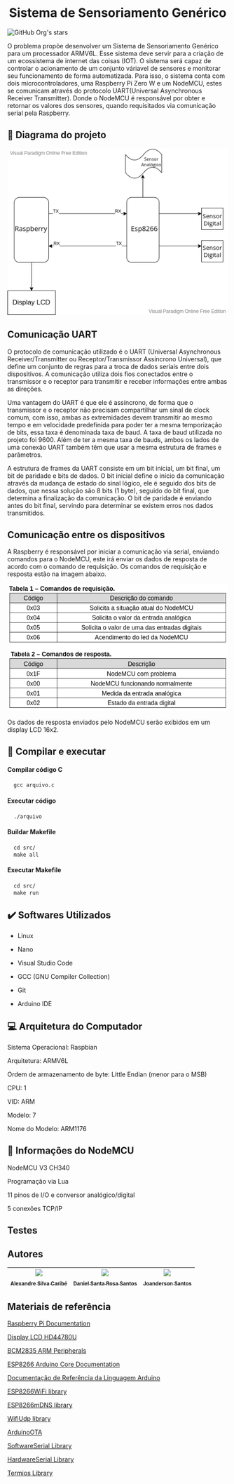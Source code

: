 <h1 align="center">Sistema de Sensoriamento Genérico</h1> 

![GitHub Org's stars](https://img.shields.io/github/stars/DanielSRS?style=social)

O problema propõe desenvolver um Sistema de Sensoriamento Genérico para um processador ARMV6L. Esse sistema deve servir para a criação de um ecossistema de internet das coisas (IOT). O sistema será capaz de controlar o acionamento de um conjunto váriavel de sensores e monitorar seu funcionamento de forma automatizada.
Para isso, o sistema conta com dois microcontroladores, uma Raspberry Pi Zero W e um NodeMCU, estes se comunicam através do protocolo UART(Universal Asynchronous Receiver Transmitter). Donde o NodeMCU é responsável por obter e retornar os valores dos sensores, quando requisitados via comunicação serial pela Raspberry.

## :bookmark_tabs: Diagrama do projeto
![diagram](/assets/digram_system.png)


## Comunicação UART
O protocolo de comunicação utilizado é o UART (Universal Asynchronous Receiver/Transmitter ou Receptor/Transmissor Assíncrono Universal), que define um conjunto de regras para a troca de dados seriais entre dois dispositivos. A comunicação utiliza dois fios conectados entre o transmissor e o receptor para transmitir e receber informações entre ambas as direções.

Uma vantagem do UART é que ele é assíncrono, de forma que o transmissor e o receptor não precisam compartilhar um sinal de clock comum, com isso, ambas as extremidades devem transmitir ao mesmo tempo e em velocidade predefinida para poder ter a mesma temporização de bits, essa taxa é denominada taxa de baud. A taxa de baud utilizada no projeto foi 9600. Além de ter a mesma taxa de bauds, ambos os lados de uma conexão UART também têm que usar a mesma estrutura de frames e parâmetros.

A estrutura de frames da UART consiste em um bit inicial, um bit final, um bit de paridade e bits de dados. O bit inicial define o início da comunicação através da mudança de estado do sinal lógico, ele é seguido dos bits de dados, que nessa solução são 8 bits (1 byte), seguido do bit final, que determina a finalização da comunicação. O bit de paridade é enviando antes do bit final, servindo para determinar se existem erros nos dados transmitidos.


## Comunicação entre os dispositivos
A Raspberry é responsável por iniciar a comunicação via serial, enviando comandos para o NodeMCU, este irá enviar os dados de resposta de acordo com o comando de requisição. Os comandos de requisição e resposta estão na imagem abaixo.

![Tabelas de comandos](/assets/Screenshot%20from%202022-11-18%2009-49-08.png)

Os dados de resposta enviados pelo NodeMCU serão exibidos em um display LCD 16x2.

## :hammer: Compilar e executar 

#### Compilar código C

```
  gcc arquivo.c
```

#### Executar código

```
  ./arquivo
```
#### Buildar Makefile

```
  cd src/
  make all
```

#### Executar Makefile

```
  cd src/
  make run
```

## :heavy_check_mark: Softwares Utilizados

- Linux

- Nano

- Visual Studio Code

- GCC (GNU Compiler Collection)

- Git

- Arduino IDE

## :computer: Arquitetura do Computador

Sistema Operacional: Raspbian

Arquitetura:  ARMV6L

Ordem de armazenamento de byte: Little Endian (menor para o MSB)

CPU: 1

VID: ARM

Modelo: 7

Nome do Modelo: ARM1176


## :pencil: Informações do NodeMCU

NodeMCU V3 CH340

Programação via Lua

11 pinos de I/O e conversor analógico/digital

5 conexões TCP/IP


## Testes

## Autores

| [<img src="https://avatars.githubusercontent.com/u/38389307?v=4" width=115><br><sub>Alexandre Silva Caribé</sub>](https://github.com/AlexandreCaribe) |  [<img src="https://avatars.githubusercontent.com/u/39845798?v=4" width=115><br><sub>Daniel Santa Rosa Santos</sub>](https://github.com/DanielSRS) |  [<img src="https://avatars.githubusercontent.com/u/88436328?v=4" width=115><br><sub>Joanderson Santos</sub>](https://github.com/Joanderson90) |
| :---: | :---: | :---: |


## Materiais de referência
[Raspberry Pi Documentation](https://www.raspberrypi.com/documentation/computers/raspberry-pi.html#raspberry-pi-zero-w)

[Display LCD HD44780U](https://www.google.com/url?sa=t&source=web&rct=j&url=https://www.sparkfun.com/datasheets/LCD/HD44780.pdf&ved=2ahUKEwjso46tlqn6AhVGL7kGHSe6BMEQFnoECGIQAQ&usg=AOvVaw076YT-P88DM3oFFvTDUv43)

[BCM2835 ARM Peripherals](https://www.raspberrypi.org/app/uploads/2012/02/BCM2835-ARM-Peripherals.pdf)

[ESP8266 Arduino Core Documentation](https://readthedocs.org/projects/arduino-esp8266/downloads/pdf/latest/)

[Documentação de Referência da Linguagem Arduino](https://www.arduino.cc/reference/pt/)

[ESP8266WiFi library](https://arduino-esp8266.readthedocs.io/en/latest/esp8266wifi/readme.html)

[ESP8266mDNS library](https://www.arduino.cc/reference/en/libraries/esp8266_mdns/)

[WifiUdp library](https://www.arduino.cc/reference/en/libraries/wifi/wifiudp/)

[ArduinoOTA](https://www.arduino.cc/reference/en/libraries/arduinoota/)

[SoftwareSerial Library](https://www.google.com/url?sa=t&rct=j&q=&esrc=s&source=web&cd=&cad=rja&uact=8&ved=2ahUKEwjSluW4ypz7AhU_kZUCHbP9C5kQFnoECAoQAQ&url=https%3A%2F%2Fwww.arduino.cc%2Fen%2FReference%2FsoftwareSerial&usg=AOvVaw2kUbQNvvMDReS_1LIPB82g)

[HardwareSerial Library](https://github.com/espressif/arduino-esp32/blob/master/cores/esp32/HardwareSerial.h)

[Termios Library](https://pubs.opengroup.org/onlinepubs/7908799/xsh/termios.h.html)

